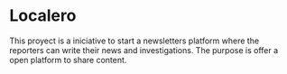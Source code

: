 # Localero

This proyect is a iniciative to start a newsletters platform where the reporters can write their news and investigations. The purpose is offer a open platform to share content.
